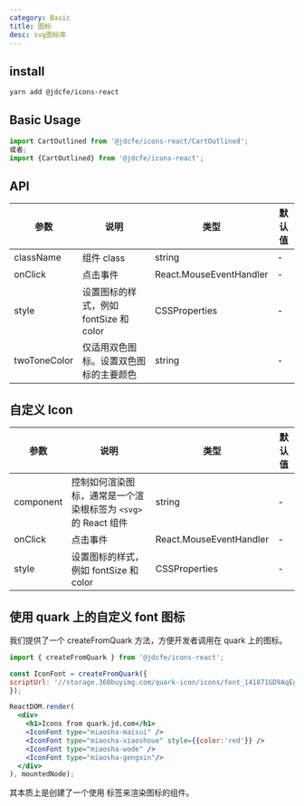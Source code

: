 ```yaml
---
category: Basic
title: 图标
desc: svg图标库
---
```


<DEMO>

## install

```bash
yarn add @jdcfe/icons-react
```

## Basic Usage

```ts
import CartOutlined from '@jdcfe/icons-react/CartOutlined';
或者;
import {CartOutlined} from '@jdcfe/icons-react';
```

## API

| 参数         | 说明                                   | 类型                                   | 默认值 |
| ------------ | -------------------------------------- | -------------------------------------- | ------ |
| className    | 组件 class                             | string                                 | -      |
| onClick      | 点击事件                               | React.MouseEventHandler<SVGSVGElement> | -      |
| style        | 设置图标的样式，例如 fontSize 和 color | CSSProperties                          | -      |
| twoToneColor | 仅适用双色图标。设置双色图标的主要颜色 | string                                 | -      |

## 自定义 Icon

| 参数      | 说明                                                           | 类型                                   | 默认值 |
| --------- | -------------------------------------------------------------- | -------------------------------------- | ------ |
| component | 控制如何渲染图标，通常是一个渲染根标签为 `<svg>` 的 React 组件 | string                                 | -      |
| onClick   | 点击事件                                                       | React.MouseEventHandler<SVGSVGElement> | -      |
| style     | 设置图标的样式，例如 fontSize 和 color                         | CSSProperties                          | -      |

## 使用 quark 上的自定义 font 图标

我们提供了一个 createFromQuark 方法，方便开发者调用在 quark 上的图标。

```jsx
import { createFromQuark } from '@jdcfe/icons-react';

const IconFont = createFromQuark({
scriptUrl: '//storage.360buyimg.com/quark-icon/icons/font_141871GD9AqEgPcFQ3.js',
});

ReactDOM.render(
  <div>
    <h1>Icons from quark.jd.com</h1>
    <IconFont type="miaosha-maisui" />
    <IconFont type="miaosha-xiaoshoue" style={{color:'red'}} />
    <IconFont type="miaosha-wode" />
    <IconFont type="miaosha-gengxin"/>
  </div>
), mountedNode);
```

其本质上是创建了一个使用 <use> 标签来渲染图标的组件。
